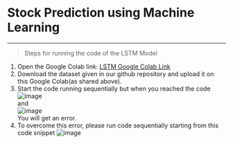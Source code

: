 # Stock Prediction using Machine Learning

---
> Steps for running the code of the LSTM Model
1) Open the Google Colab link: [LSTM Google Colab Link](https://colab.research.google.com/drive/1SYQufuY71rBbWgLw56ykVJkEpUj8P5kb)
2) Download the dataset given in our github repository and upload it on this Google Colab(as shared above).
3) Start the code running sequentially but when you reached the code
    ![image](https://github.com/ShreyasHonrao/Computational-Intelligence-Project/assets/99578509/246b0bc0-4d53-4974-abc5-4bdcc5346b04)
   <br> and <br>
   ![image](https://github.com/ShreyasHonrao/Computational-Intelligence-Project/assets/99578509/54d5beb0-2648-492d-a2db-844f7d4d9a45)
   <br>
   You will get an error.
4) To overcome this error, please run code sequentially starting from this code snippet ![image](https://github.com/ShreyasHonrao/Computational-Intelligence-Project/assets/99578509/5be0204a-7674-46ce-845a-2212ceacc950)


   
   

